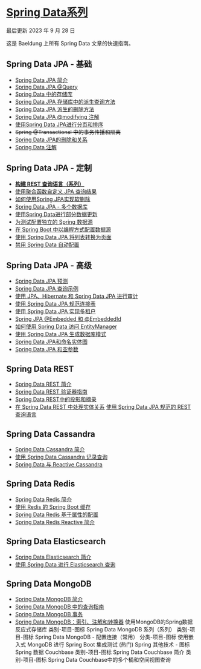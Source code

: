 # [Spring Data系列](https://www.baeldung.com/spring-data)

最后更新 2023 年 9 月 28 日

这是 Baeldung 上所有 Spring Data 文章的快速指南。

## Spring Data JPA - 基础

- [Spring Data JPA 简介](/persistence-modules/spring-data-jpa-simple/the-persistence-layer-with-spring-data-jpa_zh.md)
- [Spring Data JPA @Query](/persistence-modules/spring-data-jpa-simple/spring-data-jpa-query_zh.md)
- [Spring Data 中的存储库](/persistence-modules/spring-data-jpa-simple/spring-data-repositories_zh.md)
- [Spring Data JPA 存储库中的派生查询方法](/persistence-modules/spring-data-jpa-simple/spring-data-derived-queries_zh.md)
- [Spring Data JPA 派生的删除方法](/persistence-modules/spring-data-jpa-crud/spring-data-jpa-deleteby_zh.md)
- [Spring Data JPA @modifying 注解](/persistence-modules/spring-data-jpa-simple/spring-data-jpa-modifying-annotation_zh.md)
- [使用Spring Data JPA进行分页和排序](/persistence-modules/spring-data-jpa-simple/spring-data-jpa-pagination-sorting_zh.md)
- ~~Spring @Transactional 中的事务传播和隔离~~
- [Spring Data JPA的删除和关系](/persistence-modules/spring-data-jpa-crud/spring-data-jpa-delete_zh.md)
- [Spring Data 注解](/spring-boot-modules/spring-boot-annotations/spring-data-annotations_zh.md)

## Spring Data JPA - 定制

- __[构建 REST 查询语言（系列）](spring-rest-api-query-search-language-tutorial_zh.md)__
- [使用聚合函数自定义 JPA 查询结果](/persistence-modules/spring-data-jpa-simple/jpa-queries-custom-result-with-aggregation-functions_zh.md)
- [如何使用Spring JPA实现软删除](/persistence-modules/spring-data-jpa-crud/spring-jpa-soft-delete_zh.md)
- [Spring Data JPA - 多个数据库](/persistence-modules/spring-data-jpa-enterprise/spring-data-jpa-multiple-databases_zh.md)
- [使用Spring Data进行部分数据更新](/persistence-modules/spring-data-jpa-enterprise/spring-data-partial-update_zh.md)
- [为测试配置独立的 Spring 数据源](/persistence-modules/spring-boot-persistence/spring-testing-separate-data-source_zh.md)
- [在 Spring Boot 中以编程方式配置数据源](/persistence-modules/spring-boot-persistence/spring-boot-configure-data-source-programmatic_zh.md)
- [使用 Spring Data JPA 将列表转换为页面](/persistence-modules/spring-data-jpa-query-4/spring-data-jpa-convert-list-page_zh.md)
- [禁用 Spring Data 自动配置](/spring-boot-modules/spring-boot-data/spring-data-disable-auto-config_zh.md)

## Spring Data JPA - 高级

- [Spring Data JPA 预测](/persistence-modules/spring-data-jpa-simple/spring-data-jpa-projections_zh.md)
- [Spring Data JPA 查询示例](/persistence-modules/spring-data-jpa-query/spring-data-query-by-example_zh.md)
- [使用 JPA、Hibernate 和 Spring Data JPA 进行审计](/persistence-modules/spring-data-jpa-query-2/database-auditing-jpa_zh.md)
- [使用 Spring Data JPA 规范连接表](/persistence-modules/spring-data-jpa-query-3/spring-jpa-joining-tables_zh.md)
- [使用 Spring Data JPA 实现多租户](/persistence-modules/spring-jpa-2/multitenancy-with-spring-data-jpa_zh.md)
- [Spring JPA @Embedded 和 @EmbeddedId](/persistence-modules/spring-data-jpa-annotations/spring-jpa-embedded-method-parameters_zh.md)
- [如何使用 Spring Data 访问 EntityManager](/persistence-modules/spring-data-jpa-repo-2/spring-data-entitymanager_zh.md)
- [使用 Spring Data JPA 生成数据库模式](/persistence-modules/spring-boot-persistence/spring-boot-data-sql-and-schema-sql_zh.md)
- [Spring Data JPA和命名实体图](/persistence-modules/spring-data-jpa-query/spring-data-jpa-named-entity-graphs_zh.md)
- [Spring Data JPA 和空参数](/persistence-modules/spring-data-jpa-simple/spring-data-derived-queries_zh.md)

## Spring Data REST

- [Spring Data REST 简介](/persistence-modules/spring-data-rest/spring-data-rest-intro_zh.md)
- [Spring Data REST 验证器指南](/persistence-modules/spring-data-rest-2/spring-data-rest-validators_zh.md)
- [Spring Data REST中的投影和摘录](/persistence-modules/spring-data-rest/spring-data-rest-projections-excerpts_zh.md)
- [在 Spring Data REST 中处理实体关系](/persistence-modules/spring-data-rest/spring-data-rest-relationships_zh.md)
[使用 Spring Data JPA 规范的 REST 查询语言](/spring-web-modules/spring-rest-query-language/rest-api-search-language-spring-data-specifications_zh.md)

## Spring Data Cassandra

- [Spring Data Cassandra 简介](/persistence-modules/spring-data-cassandra/spring-data-cassandra-tutorial_zh.md)
- [使用 Spring Data Cassandra 记录查询](/persistence-modules/spring-data-cassandra/spring-data-cassandra-logging-queries_zh.md)
- [Spring Data 与 Reactive Cassandra](/persistence-modules/spring-data-cassandra-reactive/spring-data-cassandra-reactive_zh.md)

## Spring Data Redis

- [Spring Data Redis 简介](/persistence-modules/spring-data-redis/spring-data-redis-tutorial_zh.md)
- [使用 Redis 的 Spring Boot 缓存](/spring-boot-modules/spring-boot-caching-2/spring-boot-redis-cache_zh.md)
- [Spring Data Redis 基于属性的配置](/persistence-modules/redis/spring-data-redis-properties_zh.md)
- [Spring Data Redis Reactive 简介](/persistence-modules/spring-data-redis/spring-data-redis-reactive_zh.md)

## Spring Data Elasticsearch

- [Spring Data Elasticsearch 简介](/persistence-modules/spring-data-elasticsearch/spring-data-elasticsearch-tutorial_zh.md)
- [使用 Spring Data 进行 Elasticsearch 查询](/persistence-modules/spring-data-elasticsearch/java-elasticsearch-guide_zh.md)

## Spring Data MongoDB

- [Spring Data MongoDB 简介](/persistence-modules/spring-data-mongodb/spring-data-mongodb-tutorial_zh.md)
- [Spring Data MongoDB 中的查询指南](/persistence-modules/spring-data-mongodb/queries-in-spring-data-mongodb_zh.md)
- [Spring Data MongoDB 事务](/persistence-modules/spring-data-mongodb/spring-data-mongodb-transactions_zh.md)
- [Spring Data MongoDB：索引、注解和转换器](/persistence-modules/spring-data-mongodb/spring-data-mongodb-index-annotations-converter_zh.md)
使用MongoDB的Spring数据反应式存储库
类别-项目-图标
Spring Data MongoDB 系列（系列）
类别-项目-图标
Spring Data MongoDB - 配置连接（常用）
分类-项目-图标
使用嵌入式 MongoDB 进行 Spring Boot 集成测试 (热门)
 Spring 其他技术 - 图标
Spring 数据 Couchbase
类别-项目-图标
Spring Data Couchbase 简介
类别-项目-图标
Spring Data Couchbase中的多个桶和空间视图查询
